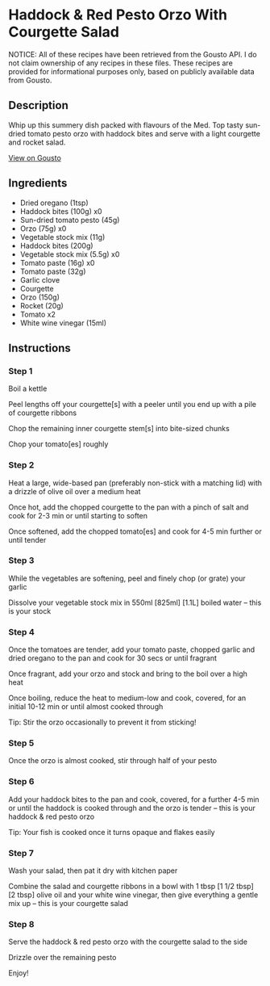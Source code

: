 # Haddock & Red Pesto Orzo With Courgette Salad

NOTICE: All of these recipes have been retrieved from the Gousto API. I do not claim ownership of any recipes in these files. These recipes are provided for informational purposes only, based on publicly available data from Gousto.

## Description

Whip up this summery dish packed with flavours of the Med. Top tasty sun-dried tomato pesto orzo with haddock bites and serve with a light courgette and rocket salad.


[View on Gousto](https://www.gousto.co.uk/recipes/cookbook/crispy-haddock-red-pesto-orzo-with-courgette-salad)

## Ingredients

- Dried oregano (1tsp)
- Haddock bites (100g) x0
- Sun-dried tomato pesto (45g)
- Orzo (75g) x0
- Vegetable stock mix (11g)
- Haddock bites (200g)
- Vegetable stock mix (5.5g) x0
- Tomato paste (16g) x0
- Tomato paste (32g)
- Garlic clove
- Courgette
- Orzo (150g)
- Rocket (20g)
- Tomato x2
- White wine vinegar (15ml)

## Instructions


### Step 1

Boil a kettle

Peel lengths off your courgette[s] with a peeler until you end up with a pile of courgette ribbons

Chop the remaining inner courgette stem[s]<span class="text-danger"> </span>into bite-sized chunks

Chop your tomato[es] roughly


### Step 2

Heat a large, wide-based pan (preferably non-stick with a matching lid) with a drizzle of olive oil over a medium heat

Once hot, add the chopped courgette to the pan with a pinch of salt and cook for 2-3 min or until starting to soften

Once softened, add the chopped tomato[es] and cook for 4-5 min further or until tender


### Step 3

While the vegetables are softening, peel and finely chop (or grate) your garlic

Dissolve your vegetable stock mix in 550ml <span class="text-purple">[825ml] </span><span class="text-danger">[1.1L]</span> boiled water – this is your stock


### Step 4

Once the tomatoes are tender, add your tomato paste, chopped garlic and dried oregano to the pan and cook for 30 secs or until fragrant

Once fragrant, add your orzo and stock and bring to the boil over a high heat

Once boiling, reduce the heat to medium-low and cook, covered, for an initial 10-12 min or until almost cooked through

Tip: Stir the orzo occasionally to prevent it from sticking!


### Step 5

Once the orzo is almost cooked, stir through half of your pesto


### Step 6

Add your haddock bites to the pan and cook, covered, for a further 4-5 min or until the haddock is cooked through and the orzo is tender – this is your haddock & red pesto orzo

Tip: Your fish is cooked once it turns opaque and flakes easily


### Step 7

Wash your salad, then pat it dry with kitchen paper

Combine the salad and courgette ribbons in a bowl with 1 tbsp <span class="text-purple">[1 1/2 tbsp]</span> <span class="text-danger">[2 tbsp]</span> olive oil and your white wine vinegar, then give everything a gentle mix up – this is your courgette salad

### Step 8

Serve the haddock & red pesto orzo with the courgette salad to the side

Drizzle over the remaining pesto

Enjoy!

